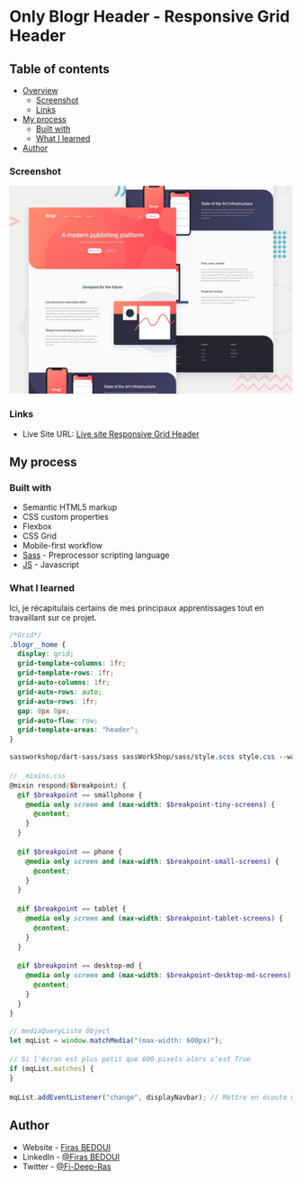 # Only Blogr Header - Responsive Grid Header

## Table of contents

- [Overview](#overview)
  - [Screenshot](#screenshot)
  - [Links](#links)
- [My process](#my-process)
  - [Built with](#built-with)
  - [What I learned](#what-i-learned)
- [Author](#author)

### Screenshot

![Responsive Grid Header](./design/desktop-preview.jpg)

### Links

- Live Site URL: [Live site Responsive Grid Header](https://blogr-bf.netlify.app/)

## My process

### Built with

- Semantic HTML5 markup
- CSS custom properties
- Flexbox
- CSS Grid
- Mobile-first workflow
- [Sass](https://sass-lang.com/) - Preprocessor scripting language
- [JS](https://developer.mozilla.org/en-US/docs/Web/JavaScript) - Javascript

### What I learned

Ici, je récapitulais certains de mes principaux apprentissages tout en travaillant sur ce projet.

```css
/*Grid*/
.blogr__home {
  display: grid;
  grid-template-columns: 1fr;
  grid-template-rows: 1fr;
  grid-auto-columns: 1fr;
  grid-auto-rows: auto;
  grid-auto-rows: 1fr;
  gap: 0px 0px;
  grid-auto-flow: row;
  grid-template-areas: "header";
}
```

```SCSS
sassworkshop/dart-sass/sass sassWorkShop/sass/style.scss style.css --watch

// _mixins.css
@mixin respond($breakpoint) {
  @if $breakpoint == smallphone {
    @media only screen and (max-width: $breakpoint-tiny-screens) {
      @content;
    }
  }

  @if $breakpoint == phone {
    @media only screen and (max-width: $breakpoint-small-screens) {
      @content;
    }
  }

  @if $breakpoint == tablet {
    @media only screen and (max-width: $breakpoint-tablet-screens) {
      @content;
    }
  }

  @if $breakpoint == desktop-md {
    @media only screen and (max-width: $breakpoint-desktop-md-screens) {
      @content;
    }
  }
}

```

```js
// mediaQueryListe Object
let mqList = window.matchMedia("(max-width: 600px)");

// Si l'écran est plus petit que 600 pixels alors c'est True
if (mqList.matches) {
}

mqList.addEventListener("change", displayNavbar); // Mettre en écoute mediaQueryListe sur le changement d'état
```

## Author

- Website - [Firas BEDOUI](https://www.dinya.fr)
- LinkedIn - [@Firas BEDOUI](https://www.linkedin.com/in/bedouif/)
- Twitter - [@Fi-Deep-Ras](https://twitter.com/Dinya_Of_Dev)
